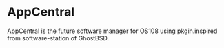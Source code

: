 AppCentral
==========

AppCentral is the future software manager for OS108 using pkgin.inspired from software-station of GhostBSD.
